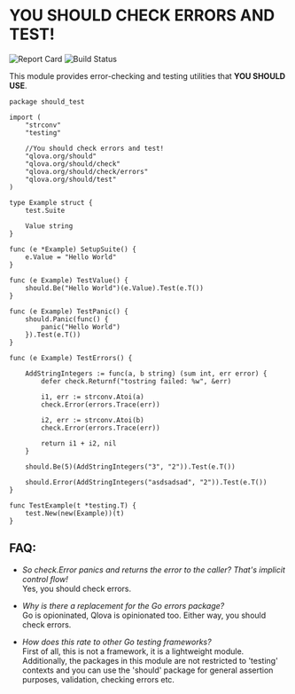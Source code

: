 # YOU SHOULD CHECK ERRORS AND TEST!

![Report Card](https://goreportcard.com/badge/github.com/qlova/should) ![Build Status](https://travis-ci.org/qlova/should.svg?branch=master&status=started)

This module provides error-checking and testing utilities that **YOU SHOULD USE**.

```
package should_test

import (
	"strconv"
	"testing"

	//You should check errors and test!
	"qlova.org/should"
	"qlova.org/should/check"
	"qlova.org/should/check/errors"
	"qlova.org/should/test"
)

type Example struct {
	test.Suite

	Value string
}

func (e *Example) SetupSuite() {
	e.Value = "Hello World"
}

func (e Example) TestValue() {
	should.Be("Hello World")(e.Value).Test(e.T())
}

func (e Example) TestPanic() {
	should.Panic(func() {
		panic("Hello World")
	}).Test(e.T())
}

func (e Example) TestErrors() {

	AddStringIntegers := func(a, b string) (sum int, err error) {
		defer check.Returnf("tostring failed: %w", &err)

		i1, err := strconv.Atoi(a)
		check.Error(errors.Trace(err))

		i2, err := strconv.Atoi(b)
		check.Error(errors.Trace(err))

		return i1 + i2, nil
	}

	should.Be(5)(AddStringIntegers("3", "2")).Test(e.T())

	should.Error(AddStringIntegers("asdsadsad", "2")).Test(e.T())
}

func TestExample(t *testing.T) {
	test.New(new(Example))(t)
}
```

## FAQ:
* _So check.Error panics and returns the error to the caller? That's implicit control flow!_  
Yes, you should check errors.

* _Why is there a replacement for the Go errors package?_  
Go is opioninated, Qlova is opinionated too. Either way, you should check errors.  

* _How does this rate to other Go testing frameworks?_  
First of all, this is not a framework, it is a lightweight module. Additionally, the packages in this module are not restricted to 'testing' contexts and you can use the 'should' package for general assertion purposes, validation, checking errors etc.
